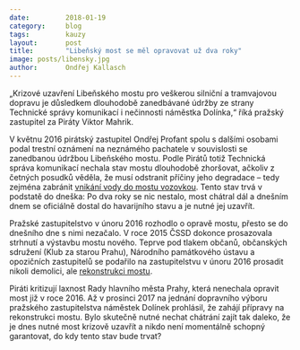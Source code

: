 ```yaml
---
date:         2018-01-19
category:     blog
tags:         kauzy
layout:       post
title:        "Libeňský most se měl opravovat už dva roky" 
image: posts/libensky.jpg
author:       Ondřej Kallasch
---
```


„Krizové uzavření Libeňského mostu pro veškerou silniční a tramvajovou dopravu je důsledkem dlouhodobě zanedbávané údržby ze strany Technické správy komunikací i nečinnosti náměstka Dolínka,“ říká pražský zastupitel za Piráty Viktor Mahrik.

V květnu 2016 pirátský zastupitel Ondřej Profant spolu s dalšími osobami podal trestní oznámení na neznámého pachatele v souvislosti se zanedbanou údržbou Libeňského mostu. Podle Pirátů totiž Technická správa komunikací nechala stav mostu dlouhodobě zhoršovat, ačkoliv z četných posudků věděla, že musí odstranit příčiny jeho degradace – tedy zejména zabránit [vnikání vody do mostu vozovkou](https://praha.pirati.cz/tk-libensky-most.html). Tento stav trvá v podstatě do dneška: Po dva roky se nic nestalo, most chátral dál a dnešním dnem se oficiálně dostal do havarijního stavu a je nutné jej uzavřít.

Pražské zastupitelstvo v únoru 2016 rozhodlo o opravě mostu, přesto se do dnešního dne s nimi nezačalo. V roce 2015 ČSSD dokonce prosazovala strhnutí a výstavbu mostu nového. Teprve pod tlakem občanů, občanských sdružení (Klub za starou Prahu), Národního památkového ústavu a opozičních zastupitelů se podařilo na zastupitelstvu v únoru 2016 prosadit nikoli demolici, ale [rekonstrukci mostu](https://praha.pirati.cz/libensky-most.html).

Piráti kritizují laxnost Rady hlavního města Prahy, která nenechala opravit most již v roce 2016. Až v prosinci 2017 na jednání dopravního výboru pražského zastupitelstva náměstek Dolínek prohlásil, že zahájí přípravy na rekonstrukci mostu. Bylo skutečně nutné nechat chátrání zajít tak daleko, že je dnes nutné most krizově uzavřít a nikdo není momentálně schopný garantovat, do kdy tento stav bude trvat?
